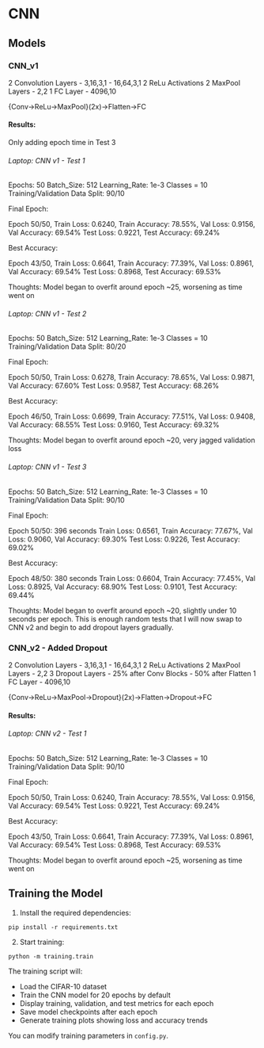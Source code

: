 # CNN

## Models

### CNN_v1 

2 Convolution Layers
    - 3,16,3,1
    - 16,64,3,1
2 ReLu Activations
2 MaxPool Layers
    - 2,2
1 FC Layer
    - 4096,10

{Conv->ReLu->MaxPool}(2x)->Flatten->FC

#### Results:
Only adding epoch time in Test 3

###### Laptop: CNN v1 - Test 1

Epochs: 50
Batch_Size: 512
Learning_Rate: 1e-3
Classes = 10
Training/Validation Data Split: 90/10

Final Epoch:

Epoch 50/50, Train Loss: 0.6240, Train Accuracy: 78.55%, Val Loss: 0.9156, Val Accuracy: 69.54%
Test Loss: 0.9221, Test Accuracy: 69.24%

Best Accuracy:

Epoch 43/50, Train Loss: 0.6641, Train Accuracy: 77.39%, Val Loss: 0.8961, Val Accuracy: 69.54%
Test Loss: 0.8968, Test Accuracy: 69.53%

Thoughts: Model began to overfit around epoch ~25, worsening as time went on

###### Laptop: CNN v1 - Test 2

Epochs: 50
Batch_Size: 512
Learning_Rate: 1e-3
Classes = 10
Training/Validation Data Split: 80/20

Final Epoch:

Epoch 50/50, Train Loss: 0.6278, Train Accuracy: 78.65%, Val Loss: 0.9871, Val Accuracy: 67.60%
Test Loss: 0.9587, Test Accuracy: 68.26%

Best Accuracy:

Epoch 46/50, Train Loss: 0.6699, Train Accuracy: 77.51%, Val Loss: 0.9408, Val Accuracy: 68.55%
Test Loss: 0.9160, Test Accuracy: 69.32%

Thoughts: Model began to overfit around epoch ~20, very jagged validation loss

###### Laptop: CNN v1 - Test 3

Epochs: 50
Batch_Size: 512
Learning_Rate: 1e-3
Classes = 10
Training/Validation Data Split: 90/10

Final Epoch:

Epoch 50/50: 396 seconds
Train Loss: 0.6561, Train Accuracy: 77.67%, Val Loss: 0.9060, Val Accuracy: 69.30%
Test Loss: 0.9226, Test Accuracy: 69.02%

Best Accuracy:

Epoch 48/50: 380 seconds
Train Loss: 0.6604, Train Accuracy: 77.45%, Val Loss: 0.8925, Val Accuracy: 68.90%
Test Loss: 0.9101, Test Accuracy: 69.44%

Thoughts: Model began to overfit around epoch ~20, slightly under 10 seconds per epoch. This is enough random tests that I will now swap to CNN v2 and begin to add dropout layers gradually.

### CNN_v2 - Added Dropout 

2 Convolution Layers
    - 3,16,3,1
    - 16,64,3,1
2 ReLu Activations
2 MaxPool Layers
    - 2,2
3 Dropout Layers
    - 25% after Conv Blocks
    - 50% after Flatten
1 FC Layer
    - 4096,10

{Conv->ReLu->MaxPool->Dropout}(2x)->Flatten->Dropout->FC

#### Results:

###### Laptop: CNN v2 - Test 1

Epochs: 50
Batch_Size: 512
Learning_Rate: 1e-3
Classes = 10
Training/Validation Data Split: 90/10

Final Epoch:

Epoch 50/50, Train Loss: 0.6240, Train Accuracy: 78.55%, Val Loss: 0.9156, Val Accuracy: 69.54%
Test Loss: 0.9221, Test Accuracy: 69.24%

Best Accuracy:

Epoch 43/50, Train Loss: 0.6641, Train Accuracy: 77.39%, Val Loss: 0.8961, Val Accuracy: 69.54%
Test Loss: 0.8968, Test Accuracy: 69.53%

Thoughts: Model began to overfit around epoch ~25, worsening as time went on

## Training the Model

1. Install the required dependencies:
```
pip install -r requirements.txt
```

2. Start training:
```
python -m training.train
```

The training script will:
- Load the CIFAR-10 dataset
- Train the CNN model for 20 epochs by default
- Display training, validation, and test metrics for each epoch
- Save model checkpoints after each epoch
- Generate training plots showing loss and accuracy trends

You can modify training parameters in `config.py`.